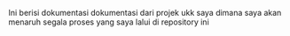 Ini berisi dokumentasi dokumentasi dari projek ukk saya dimana saya akan menaruh segala proses yang saya lalui di repository ini
